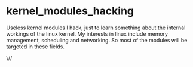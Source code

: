 kernel_modules_hacking
======================
Useless kernel modules I hack, just to learn something about the internal
workings of the linux kernel. My interests in linux include memory management, 
scheduling and networking. So most of the modules will be targeted in these fields.

\\//
